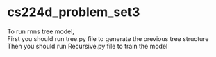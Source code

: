 # cs224d_problem_set3
To run rnns tree model,<br>
First you should run tree.py file to generate the previous tree structure<br>
Then you should run Recursive.py file to train the model<br>
